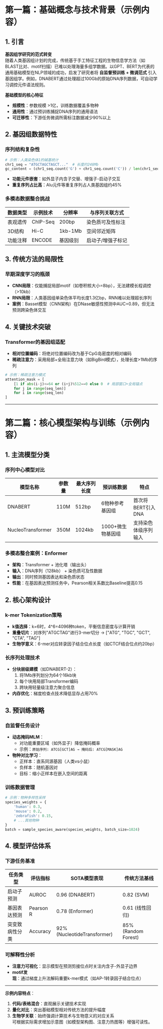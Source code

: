 # 第一篇：基础概念与技术背景（示例内容）

## 1. 引言
**基因组学研究的范式转变**  
随着人类基因组计划的完成，传统基于手工特征工程的生物信息学方法（如BLAST比对、motif扫描）已难以处理海量多组学数据。以GPT、BERT为代表的通用基础模型在NLP领域的成功，启发了研究者将 **自监督预训练 + 微调范式** 引入基因组学。例如，DNABERT通过处理超过100Gb的原始DNA序列数据，可自动学习调控元件语法规则。

**基础模型的核心特征**  
- **规模性**：参数规模 >1亿，训练数据覆盖多物种  
- **通用性**：通过预训练捕捉DNA序列的通用语法  
- **可迁移性**：下游任务微调所需标注数据减少90%以上  

## 2. 基因组数据特性
### 序列结构复杂性
```python
# 示例：人类染色体1的碱基统计
chr1_seq = "ATGCTAGCTAGCT..."  # 长度约248Mb 
gc_content = (chr1_seq.count('G') + chr1_seq.count('C')) / len(chr1_seq)  # 通常41-42%
```
- **功能元件嵌套**：如外显子内含子交替、增强子-启动子交互  
- **重复序列占比高**：Alu元件等重复序列占人类基因组约45%

### 多模态数据整合挑战
| 数据类型       | 示例技术       | 分辨率     | 与序列关联方式      |
|----------------|----------------|------------|---------------------|
| 表观遗传       | ChIP-Seq       | 200bp      | 染色质可及性标注    |
| 3D结构         | Hi-C           | 1kb-1Mb    | 空间邻近矩阵        |
| 功能注释       | ENCODE         | 基因级别   | 启动子/增强子标记   |

## 3. 传统方法的局限性
### 早期深度学习的瓶颈
- **CNN局限**：仅能捕捉局部motif（如卷积核大小=8bp），无法建模长程调控（>10kb）  
- **RNN局限**：人类基因组单染色体平均长度1.3亿bp，RNN难以处理超长序列  
- **案例**：Basset模型（CNN架构）在DNase敏感性预测中AUC=0.89，但无法预测跨染色体交互  

## 4. 关键技术突破
### Transformer的基因组适配
- **相对位置编码**：将绝对位置编码改为基于CpG岛密度的相对编码  
- **稀疏注意力**：采用局部+全局注意力块（如BigBird模式），处理长度>1Mb的序列  
```python
# 示例：稀疏注意力模式
attention_mask = [
    [1 if abs(i-j)<=64 or (i+j)%512==0 else 0  # 局部窗口+全局锚点
    for j in range(seq_len)] 
    for i in range(seq_len)
]
```

---

# 第二篇：核心模型架构与训练（示例内容）

## 1. 主流模型分类
### 序列中心模型对比
| 模型名称       | 参数量 | 最大序列长度 | 预训练数据                  | 特点                      |
|----------------|--------|--------------|-----------------------------|---------------------------|
| DNABERT        | 110M   | 512bp        | 6物种参考基因组             | 首次将BERT引入DNA         |
| NucleoTransformer | 350M  | 1024kb       | 1000+微生物基因组           | 支持染色体级序列输入      |

### 多模态整合案例：Enformer
- **架构**：Transformer + 池化塔（输出头）  
- **输入**：DNA序列（128kb） + 染色质可及性数据  
- **输出**：同时预测基因表达和染色质状态  
- **性能**：在基因表达预测任务中，Pearson相关系数比Baseline提高0.15

## 2. 核心架构设计
### k-mer Tokenization策略
- **k值选择**：k=6时，4^6=4096种token，平衡信息密度与计算开销  
- **重叠切片**：对序列"ATGCTAG"进行3-mer切分 → ["ATG", "TGC", "GCT", "CTA", "TAG"]  
- **生物学意义**：6-mer对应转录因子结合位点长度（如CTCF结合位点约20bp）

### 长序列处理技术
- **分块层级建模**（如DNABERT-2）：
  1. 将1Mb序列划分为64个16kb块  
  2. 每个块用局部Transformer编码  
  3. 跨块用轻量级注意力聚合信息  
- **内存优化**：梯度检查点技术降低显存占用70%

## 3. 预训练策略
### 自监督任务设计
- **动态掩码MLM**：  
  - 对功能重要区域（如外显子）降低掩码概率  
  - 示例：`原始序列: ATCG[GCT]AG → 掩码后: ATCG[MASK]AG`  
- **物种对比学习**：  
  - 正样本：直系同源基因（人类vs小鼠）  
  - 负样本：随机基因对  
  - 目标：缩小正样本在嵌入空间的距离  

### 训练数据管理
```python
# 示例：物种多样性采样
species_weights = {
    'human': 0.3, 
    'mouse': 0.2,
    'zebrafish': 0.15,
    # ...其他物种
}
batch = sample_species_aware(species_weights, batch_size=1024)
```

## 4. 模型评估体系
### 下游任务基准
| 任务类型         | 评估指标        | SOTA模型表现       | 传统方法基线       |
|------------------|-----------------|--------------------|--------------------|
| 启动子预测       | AUROC           | 0.96 (DNABERT)    | 0.82 (SVM)         |
| 基因表达预测     | Pearson R       | 0.78 (Enformer)   | 0.61 (线性回归)    |
| 突变致病性分类   | Accuracy        | 92% (NucleotideTransformer) | 85% (Random Forest) |

### 可解释性分析
- **注意力可视化**：显示模型在预测剪接位点时关注内含子-外显子边界  
- **motif发现**：通过梯度上升法解码重要k-mer模式（如AP-1转录因子结合位点）  

---

**示例内容特点**：  
1. **代码/表格混合**：直观展示关键技术实现  
2. **量化对比**：突出基础模型相对传统方法的提升幅度  
3. **生物学关联**：始终强调计算技术与生物意义的对应关系  
可根据实际需求增加示意图（如模型架构图、注意力热图等）增强可读性。

